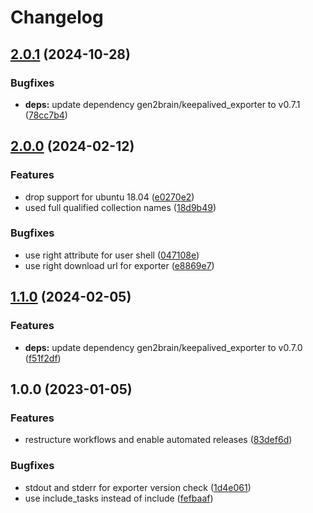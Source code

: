 # Changelog

## [2.0.1](https://github.com/rolehippie/keepalived/compare/v2.0.0...v2.0.1) (2024-10-28)


### Bugfixes

* **deps:** update dependency gen2brain/keepalived_exporter to v0.7.1 ([78cc7b4](https://github.com/rolehippie/keepalived/commit/78cc7b40f984b44b0f95143e3b3d54aac498c0d6))

## [2.0.0](https://github.com/rolehippie/keepalived/compare/v1.1.0...v2.0.0) (2024-02-12)


### Features

* drop support for ubuntu 18.04 ([e0270e2](https://github.com/rolehippie/keepalived/commit/e0270e2f8bcbfa6d8865ba4c12004a7f34852d10))
* used full qualified collection names ([18d9b49](https://github.com/rolehippie/keepalived/commit/18d9b491970d3117eeaca9f3d759cd511179fe82))


### Bugfixes

* use right attribute for user shell ([047108e](https://github.com/rolehippie/keepalived/commit/047108e58f4f53bebbca52b0815b0ffbccd71c07))
* use right download url for exporter ([e8869e7](https://github.com/rolehippie/keepalived/commit/e8869e7530169673386947cfe3d3480577b0d77b))

## [1.1.0](https://github.com/rolehippie/keepalived/compare/v1.0.0...v1.1.0) (2024-02-05)


### Features

* **deps:** update dependency gen2brain/keepalived_exporter to v0.7.0 ([f51f2df](https://github.com/rolehippie/keepalived/commit/f51f2df72ed059f32e099fc77762eaf50d781cca))

## 1.0.0 (2023-01-05)


### Features

* restructure workflows and enable automated releases ([83def6d](https://github.com/rolehippie/keepalived/commit/83def6d25f9b5392214609f5aaca809cd7087900))


### Bugfixes

* stdout and stderr for exporter version check ([1d4e061](https://github.com/rolehippie/keepalived/commit/1d4e061c08b64183b537d83132b427f9d68d65c8))
* use include_tasks instead of include ([fefbaaf](https://github.com/rolehippie/keepalived/commit/fefbaaf6528788046e21540cfc4aa31a9b54cad2))
